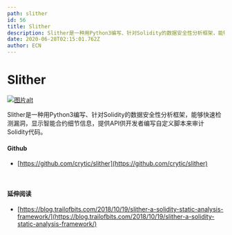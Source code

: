 ```yaml
---
path: slither
id: 56
title: Slither
description: Slither是一种用Python3编写、针对Solidity的数据安全性分析框架，能够快速检测漏洞，显示智能合约细节信息，提供API供开发者编写自定义脚本来审计Solidity代码。
date: 2020-06-28T02:15:01.762Z
author: ECN
---
```


# Slither

[![&#x56FE;&#x7247;alt](https://i1.wp.com/1.bp.blogspot.com/-w5GMADRXlX8/XbMwKQf3_DI/AAAAAAAADHU/LHFA0pehinAN1090Qom38xiq2KbaemO5wCLcBGAsYHQ/s1600/logo.png?w=640&ssl=1)](https://github.com/crytic/slither)

Slither是一种用Python3编写、针对Solidity的数据安全性分析框架，能够快速检测漏洞，显示智能合约细节信息，提供API供开发者编写自定义脚本来审计Solidity代码。

#### 

#### Github

* [https://github.com/crytic/slither](https://github.com/crytic/slither)

<br/>

#### 延伸阅读

* [https://blog.trailofbits.com/2018/10/19/slither-a-solidity-static-analysis-framework/](https://blog.trailofbits.com/2018/10/19/slither-a-solidity-static-analysis-framework/)

